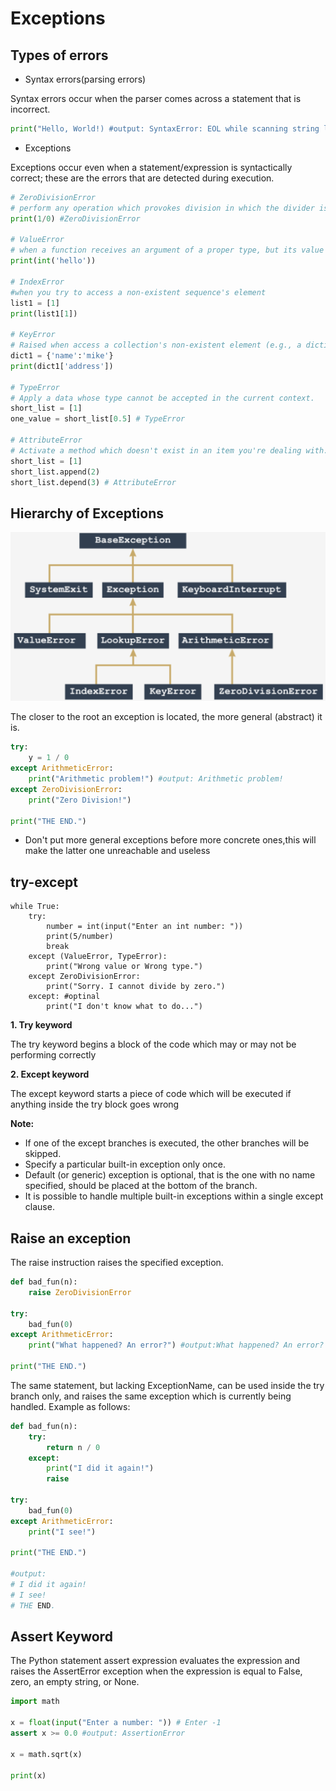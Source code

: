 # Exceptions


## Types of errors

- Syntax errors(parsing errors)

Syntax errors occur when the parser comes across a statement that is incorrect.
```python
print("Hello, World!) #output: SyntaxError: EOL while scanning string literal
```
- Exceptions

Exceptions occur even when a statement/expression is syntactically correct; these are the errors that are detected during execution.
```python
# ZeroDivisionError
# perform any operation which provokes division in which the divider is zero
print(1/0) #ZeroDivisionError

# ValueError
# when a function receives an argument of a proper type, but its value is unacceptable.
print(int('hello'))

# IndexError
#when you try to access a non-existent sequence's element
list1 = [1]
print(list1[1])

# KeyError
# Raised when access a collection's non-existent element (e.g., a dictionary's element)
dict1 = {'name':'mike'}
print(dict1['address'])

# TypeError
# Apply a data whose type cannot be accepted in the current context.
short_list = [1]
one_value = short_list[0.5] # TypeError

# AttributeError
# Activate a method which doesn't exist in an item you're dealing with.
short_list = [1]
short_list.append(2)
short_list.depend(3) # AttributeError
```
## Hierarchy of Exceptions
<p align="left" width="100%">
  <img src ="https://github.com/Kevin-MrYe/Python_PCAP/blob/master/Exceptions/imgs/hierachyofexception.png" width = '700px'>
</p>

The closer to the root an exception is located, the more general (abstract) it is.
```python
try:
    y = 1 / 0
except ArithmeticError:
    print("Arithmetic problem!") #output: Arithmetic problem!
except ZeroDivisionError:
    print("Zero Division!")

print("THE END.")
```

- Don't put more general exceptions before more concrete ones,this will make the latter one unreachable and useless



## try-except
```
while True:
    try:
        number = int(input("Enter an int number: "))
        print(5/number)
        break
    except (ValueError, TypeError):
        print("Wrong value or Wrong type.")
    except ZeroDivisionError:
        print("Sorry. I cannot divide by zero.")
    except: #optinal
        print("I don't know what to do...")
```

**1. Try keyword**

The try keyword begins a block of the code which may or may not be performing correctly

**2. Except keyword**

The except keyword starts a piece of code which will be executed if anything inside the try block goes wrong

**Note:**

- If one of the except branches is executed, the other branches will be skipped.
- Specify a particular built-in exception only once.
- Default (or generic) exception is optional, that is the one with no name specified, should be placed at the bottom of the branch.
- It is possible to handle multiple built-in exceptions within a single except clause.

## Raise an exception

The raise instruction raises the specified exception.

```python
def bad_fun(n):
    raise ZeroDivisionError

try:
    bad_fun(0)
except ArithmeticError:
    print("What happened? An error?") #output:What happened? An error?

print("THE END.")
```
The same statement, but lacking ExceptionName, can be used inside the try branch only, and raises the same exception which is currently being handled. Example as follows:
```python
def bad_fun(n):
    try:
        return n / 0
    except:
        print("I did it again!")
        raise

try:
    bad_fun(0)
except ArithmeticError:
    print("I see!") 

print("THE END.") 

#output:
# I did it again!
# I see!
# THE END.
```

## Assert Keyword
The Python statement assert expression evaluates the expression and raises the AssertError exception when the expression is equal to False, zero, an empty string, or None.
```python
import math

x = float(input("Enter a number: ")) # Enter -1
assert x >= 0.0 #output: AssertionError

x = math.sqrt(x)

print(x)

```









